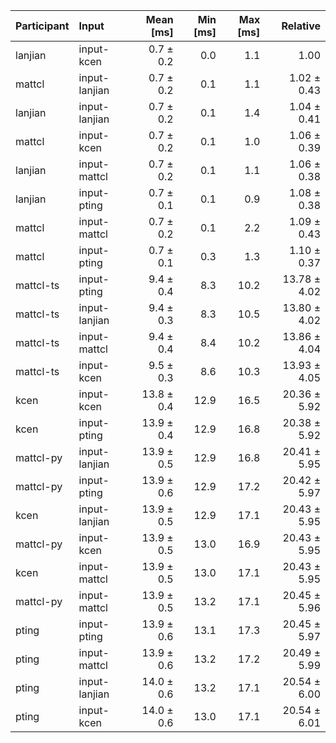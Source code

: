 | Participant | Input | Mean [ms] | Min [ms] | Max [ms] | Relative |
|:---|:---|---:|---:|---:|---:|
| lanjian | input-kcen | 0.7 ± 0.2 | 0.0 | 1.1 | 1.00 |
| mattcl | input-lanjian | 0.7 ± 0.2 | 0.1 | 1.1 | 1.02 ± 0.43 |
| lanjian | input-lanjian | 0.7 ± 0.2 | 0.1 | 1.4 | 1.04 ± 0.41 |
| mattcl | input-kcen | 0.7 ± 0.2 | 0.1 | 1.0 | 1.06 ± 0.39 |
| lanjian | input-mattcl | 0.7 ± 0.2 | 0.1 | 1.1 | 1.06 ± 0.38 |
| lanjian | input-pting | 0.7 ± 0.1 | 0.1 | 0.9 | 1.08 ± 0.38 |
| mattcl | input-mattcl | 0.7 ± 0.2 | 0.1 | 2.2 | 1.09 ± 0.43 |
| mattcl | input-pting | 0.7 ± 0.1 | 0.3 | 1.3 | 1.10 ± 0.37 |
| mattcl-ts | input-pting | 9.4 ± 0.4 | 8.3 | 10.2 | 13.78 ± 4.02 |
| mattcl-ts | input-lanjian | 9.4 ± 0.3 | 8.3 | 10.5 | 13.80 ± 4.02 |
| mattcl-ts | input-mattcl | 9.4 ± 0.4 | 8.4 | 10.2 | 13.86 ± 4.04 |
| mattcl-ts | input-kcen | 9.5 ± 0.3 | 8.6 | 10.3 | 13.93 ± 4.05 |
| kcen | input-kcen | 13.8 ± 0.4 | 12.9 | 16.5 | 20.36 ± 5.92 |
| kcen | input-pting | 13.9 ± 0.4 | 12.9 | 16.8 | 20.38 ± 5.92 |
| mattcl-py | input-lanjian | 13.9 ± 0.5 | 12.9 | 16.8 | 20.41 ± 5.95 |
| mattcl-py | input-pting | 13.9 ± 0.6 | 12.9 | 17.2 | 20.42 ± 5.97 |
| kcen | input-lanjian | 13.9 ± 0.5 | 12.9 | 17.1 | 20.43 ± 5.95 |
| mattcl-py | input-kcen | 13.9 ± 0.5 | 13.0 | 16.9 | 20.43 ± 5.95 |
| kcen | input-mattcl | 13.9 ± 0.5 | 13.0 | 17.1 | 20.43 ± 5.95 |
| mattcl-py | input-mattcl | 13.9 ± 0.5 | 13.2 | 17.1 | 20.45 ± 5.96 |
| pting | input-pting | 13.9 ± 0.6 | 13.1 | 17.3 | 20.45 ± 5.97 |
| pting | input-mattcl | 13.9 ± 0.6 | 13.2 | 17.2 | 20.49 ± 5.99 |
| pting | input-lanjian | 14.0 ± 0.6 | 13.2 | 17.1 | 20.54 ± 6.00 |
| pting | input-kcen | 14.0 ± 0.6 | 13.0 | 17.1 | 20.54 ± 6.01 |
